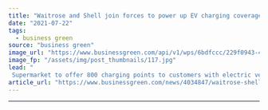 ```yaml
---
title: "Waitrose and Shell join forces to power up EV charging coverage"
date: "2021-07-22"
tags: 
  - business green
source: "business green"
image_url: "https://www.businessgreen.com/api/v1/wps/6bdfccc/229f0943-418f-4ef1-bfe7-ad1a0cf80b08/1/ShellWaitrose-185x114.jpg"
image_fp: "/assets/img/post_thumbnails/117.jpg"
lead: "
 Supermarket to offer 800 charging points to customers with electric vehicles by 2025 as part of new partnership with Shell ..."
article_url: "https://www.businessgreen.com/news/4034847/waitrose-shell-join-forces-power-ev-charging-coverage"
---
```


---
